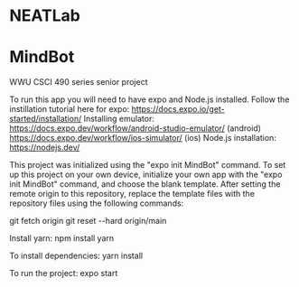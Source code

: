 # NEATLab

# MindBot
WWU CSCI 490 series senior project

To run this app you will need to have expo and Node.js installed. 
Follow the instillation tutorial here for expo: https://docs.expo.io/get-started/installation/
Installing emulator: https://docs.expo.dev/workflow/android-studio-emulator/ (android) https://docs.expo.dev/workflow/ios-simulator/ (ios)
Node.js installation: https://nodejs.dev/

This project was initialized using the "expo init MindBot" command. To set up this project on your own device, initialize your own app with the "expo init MindBot" command, and choose the blank template. After setting the remote origin to this repository, replace the template files with the repository files using the following commands:

git fetch origin
git reset --hard origin/main

Install yarn: npm install yarn

To install dependencies: yarn install

To run the project: expo start
